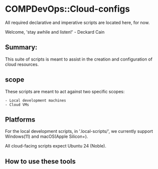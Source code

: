 # COMPDevOps::Cloud-configs
All required declarative and imperative scripts are located here, for now.

Welcome, 'stay awhile and listen!' - Deckard Cain

## Summary:

This suite of scripts is meant to assist in the creation and configuration of cloud resources.

## scope

These scripts are meant to act against two specific scopes:

    - Local development machines
    - Cloud VMs

## Platforms

For the local development scripts, in '.local-scripts/', we currently support Windows(11) and macOS(Apple Silicon+).

All cloud-facing scripts expect Ubuntu 24 (Noble).

## How to use these tools







